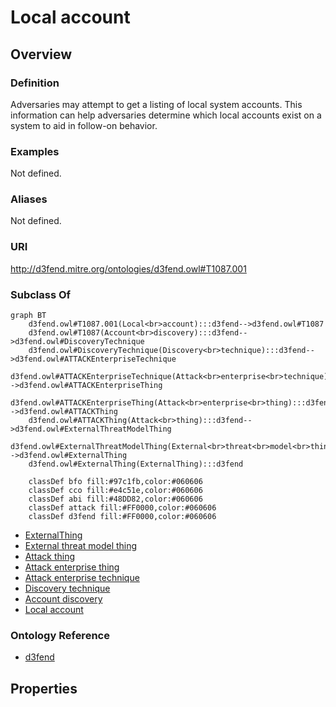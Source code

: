 # Local account

## Overview

### Definition
Adversaries may attempt to get a listing of local system accounts. This information can help adversaries determine which local accounts exist on a system to aid in follow-on behavior.

### Examples
Not defined.

### Aliases
Not defined.

### URI
http://d3fend.mitre.org/ontologies/d3fend.owl#T1087.001

### Subclass Of
```mermaid
graph BT
    d3fend.owl#T1087.001(Local<br>account):::d3fend-->d3fend.owl#T1087
    d3fend.owl#T1087(Account<br>discovery):::d3fend-->d3fend.owl#DiscoveryTechnique
    d3fend.owl#DiscoveryTechnique(Discovery<br>technique):::d3fend-->d3fend.owl#ATTACKEnterpriseTechnique
    d3fend.owl#ATTACKEnterpriseTechnique(Attack<br>enterprise<br>technique):::d3fend-->d3fend.owl#ATTACKEnterpriseThing
    d3fend.owl#ATTACKEnterpriseThing(Attack<br>enterprise<br>thing):::d3fend-->d3fend.owl#ATTACKThing
    d3fend.owl#ATTACKThing(Attack<br>thing):::d3fend-->d3fend.owl#ExternalThreatModelThing
    d3fend.owl#ExternalThreatModelThing(External<br>threat<br>model<br>thing):::d3fend-->d3fend.owl#ExternalThing
    d3fend.owl#ExternalThing(ExternalThing):::d3fend
    
    classDef bfo fill:#97c1fb,color:#060606
    classDef cco fill:#e4c51e,color:#060606
    classDef abi fill:#48DD82,color:#060606
    classDef attack fill:#FF0000,color:#060606
    classDef d3fend fill:#FF0000,color:#060606
```

- [ExternalThing](/docs/ontology/reference/model/ExternalThing/ExternalThing.md)
- [External threat model thing](/docs/ontology/reference/model/ExternalThing/External%20threat%20model%20thing/External%20threat%20model%20thing.md)
- [Attack thing](/docs/ontology/reference/model/ExternalThing/External%20threat%20model%20thing/Attack%20thing/Attack%20thing.md)
- [Attack enterprise thing](/docs/ontology/reference/model/ExternalThing/External%20threat%20model%20thing/Attack%20thing/Attack%20enterprise%20thing/Attack%20enterprise%20thing.md)
- [Attack enterprise technique](/docs/ontology/reference/model/ExternalThing/External%20threat%20model%20thing/Attack%20thing/Attack%20enterprise%20thing/Attack%20enterprise%20technique/Attack%20enterprise%20technique.md)
- [Discovery technique](/docs/ontology/reference/model/ExternalThing/External%20threat%20model%20thing/Attack%20thing/Attack%20enterprise%20thing/Attack%20enterprise%20technique/Discovery%20technique/Discovery%20technique.md)
- [Account discovery](/docs/ontology/reference/model/ExternalThing/External%20threat%20model%20thing/Attack%20thing/Attack%20enterprise%20thing/Attack%20enterprise%20technique/Discovery%20technique/Account%20discovery/Account%20discovery.md)
- [Local account](/docs/ontology/reference/model/ExternalThing/External%20threat%20model%20thing/Attack%20thing/Attack%20enterprise%20thing/Attack%20enterprise%20technique/Discovery%20technique/Account%20discovery/Local%20account/Local%20account.md)


### Ontology Reference
- [d3fend](http://d3fend.mitre.org/ontologies/d3fend.owl#)

## Properties
